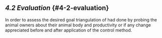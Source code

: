 ## **_4.2 Evaluation_** {#4-2-evaluation}

In order to assess the desired goal triangulation of had done by probing the animal owners about their animal body and productivity or if any change appreciated before and after application of the control method.